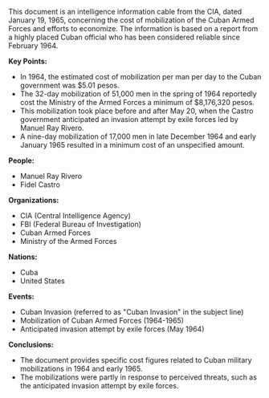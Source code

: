 This document is an intelligence information cable from the CIA, dated January 19, 1965, concerning the cost of mobilization of the Cuban Armed Forces and efforts to economize. The information is based on a report from a highly placed Cuban official who has been considered reliable since February 1964.

**Key Points:**

*   In 1964, the estimated cost of mobilization per man per day to the Cuban government was $5.01 pesos.
*   The 32-day mobilization of 51,000 men in the spring of 1964 reportedly cost the Ministry of the Armed Forces a minimum of $8,176,320 pesos.
*   This mobilization took place before and after May 20, when the Castro government anticipated an invasion attempt by exile forces led by Manuel Ray Rivero.
*   A nine-day mobilization of 17,000 men in late December 1964 and early January 1965 resulted in a minimum cost of an unspecified amount.

**People:**

*   Manuel Ray Rivero
*   Fidel Castro

**Organizations:**

*   CIA (Central Intelligence Agency)
*   FBI (Federal Bureau of Investigation)
*   Cuban Armed Forces
*   Ministry of the Armed Forces

**Nations:**

*   Cuba
*   United States

**Events:**

*   Cuban Invasion (referred to as "Cuban Invasion" in the subject line)
*   Mobilization of Cuban Armed Forces (1964-1965)
*   Anticipated invasion attempt by exile forces (May 1964)

**Conclusions:**

*   The document provides specific cost figures related to Cuban military mobilizations in 1964 and early 1965.
*   The mobilizations were partly in response to perceived threats, such as the anticipated invasion attempt by exile forces.
